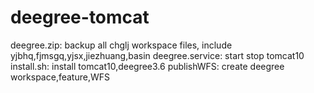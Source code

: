 # deegree-tomcat
deegree.zip: backup all chglj workspace files, include yjbhq,fjmsgq,yjsx,jiezhuang,basin
deegree.service: start stop tomcat10
install.sh: install tomcat10,deegree3.6
publishWFS: create deegree workspace,feature,WFS
